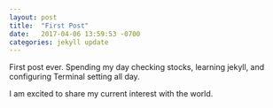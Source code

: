 ```yaml
---
layout: post
title:  "First Post"
date:   2017-04-06 13:59:53 -0700
categories: jekyll update
---
```

First post ever.
Spending my day checking stocks, learning jekyll, and configuring Terminal setting all day.

I am excited to share my current interest with the world. 
